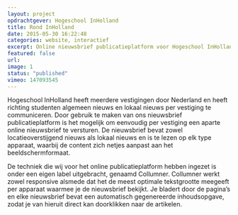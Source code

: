 ```yaml
---
layout: project
opdrachtgever: Hogeschool InHolland
title: Rond InHolland
date: 2015-05-30 16:22:48
categories: website, interactief
excerpt: Online nieuwsbrief publicatieplatform voor Hogeschool InHolland
featured: false
url:
image: 1
status: "published"
vimeo: 147093545
---
```

Hogeschool InHolland heeft meerdere vestigingen door Nederland en heeft richting studenten algemeen nieuws en lokaal nieuws per vestiging te communiceren. Door gebruik te maken van ons nieuwsbrief publicatieplatform is het mogelijk om eenvoudig per vestiging een aparte online nieuwsbrief te versturen. De nieuwsbrief bevat zowel locatieoverstijgend nieuws als lokaal nieuws en is te lezen op elk type apparaat, waarbij de content zich netjes aanpast aan het beeldschermformaat.

De techniek die wij voor het online publicatieplatform hebben ingezet is onder een eigen label uitgebracht, genaamd Collumner. Collumner werkt zowel responsive alsmede dat het de meest optimale tekstgrootte meegeeft per apparaat waarmee je de nieuwsbrief bekijkt. Je bladert door de pagina’s en elke nieuwsbrief bevat een automatisch gegenereerde inhoudsopgave, zodat je van hieruit direct kan doorklikken naar de artikelen.
